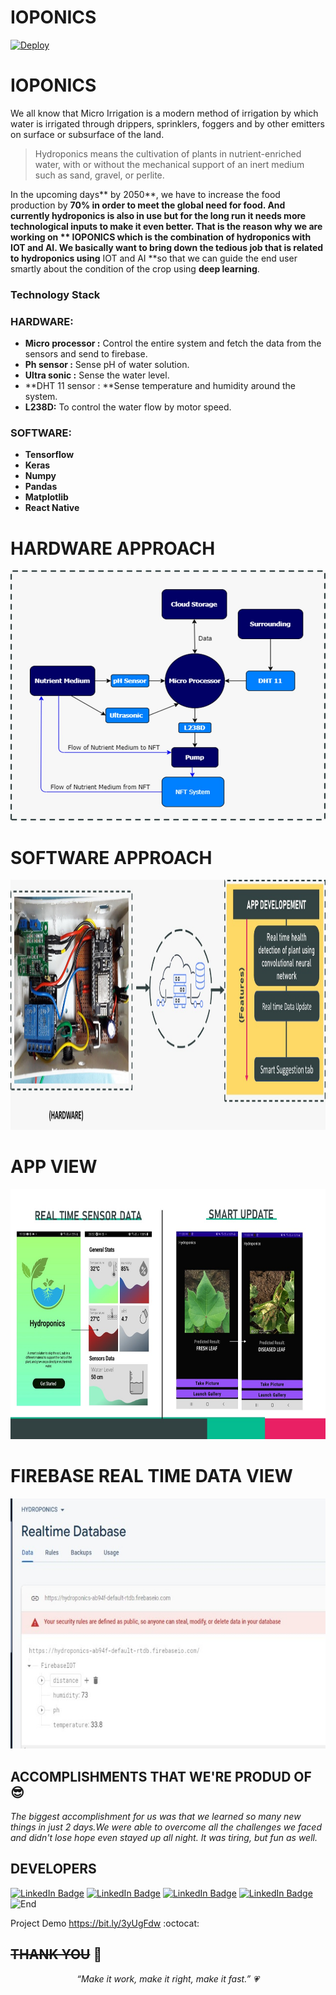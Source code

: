 # IOPONICS

[![Deploy](https://www.herokucdn.com/deploy/button.svg)](https://heroku.com/deploy?template=https://github.com/Randrita/IOPONICS)

#  IOPONICS
We all know that Micro Irrigation is a modern method of irrigation by which water is irrigated through drippers, sprinklers, foggers and by other emitters on surface or subsurface of the land.

> Hydroponics means the cultivation of plants in nutrient-enriched water, with or without the mechanical support of an inert medium such as sand, gravel, or perlite.

In the upcoming days** by 2050**, we have to increase the food production by **70% **in order to meet the global need for food. And currently hydroponics is also in use but for the long run it needs more technological inputs to make it even better. That is the reason why we are working on ** IOPONICS** which is the combination of hydroponics with **IOT and AI**. 
We basically want to bring down the tedious job that is related to hydroponics using** IOT and AI **so that we can guide the end user smartly about the condition of the crop using **deep learning**. 

### Technology Stack

###  **HARDWARE**:
   *  **Micro processor :** Control the entire system and fetch the data                         from the sensors and send to firebase.
   * **Ph sensor :** Sense pH of water solution.
   * **Ultra sonic :** Sense the water level.
   * **DHT 11 sensor : **Sense temperature and humidity around the system.
   * **L238D:** To control the water flow by motor speed.
   
###  **SOFTWARE**:
- **Tensorflow**
- **Keras**
- **Numpy**
- **Pandas**
- **Matplotlib**
- **React Native**


# HARDWARE APPROACH
<img src="https://github.com/Randrita/IOPONICS/blob/main/images/hardware.jpeg" width="600" height="400">

# SOFTWARE APPROACH
<img src="https://github.com/Randrita/IOPONICS/blob/main/images/software.jpeg" width="800" height="400">

# APP VIEW
<img src="https://github.com/Randrita/IOPONICS/blob/main/images/app.jpg" width="600" height="400">

# FIREBASE REAL TIME DATA VIEW
<img src="https://github.com/Randrita/IOPONICS/blob/main/images/Firebase.jpeg" width="600" height="400">

ACCOMPLISHMENTS THAT WE'RE PRODUD OF :sunglasses:
------
*The biggest accomplishment for us was that we learned so many new things in just 2 days.We were able to overcome all the challenges we faced and didn't lose hope even stayed up all night. It was tiring, but fun as well.*

DEVELOPERS
------
[![LinkedIn Badge](https://img.shields.io/badge/LinkedIn-Randrita-informational?style=flat&logo=linkedin&logoColor=white&color=0D76A8)](https://www.linkedin.com/in/randrita-sarkar-8690591a1/) 
[![LinkedIn Badge](https://img.shields.io/badge/LinkedIn-Srestha-informational?style=flat&logo=linkedin&logoColor=white&color=0D76A8)](https://www.linkedin.com/in/poulami-mandal-524390195/) 
[![LinkedIn Badge](https://img.shields.io/badge/LinkedIn-Aisik-informational?style=flat&logo=linkedin&logoColor=white&color=0D76A8)](https://www.linkedin.com/in/poulami-mandal-524390195/) 
[![LinkedIn Badge](https://img.shields.io/badge/LinkedIn-Mookul-informational?style=flat&logo=linkedin&logoColor=white&color=0D76A8)](https://www.linkedin.com/in/poulami-mandal-524390195/) 
![End](https://camo.githubusercontent.com/6e2c2f5190c42e4ff6bbd45acf48536ef9bf9e95ad599c59473cf1c701236984/68747470733a2f2f737465656d6974696d616765732e636f6d2f3078302f68747470733a2f2f63646e2e6c6966656861636b65722e72752f77702d636f6e74656e742f75706c6f6164732f323031372f30312f657a6769662e636f6d2d63726f705f313438343536333835392e676966) 

Project Demo https://bit.ly/3yUgFdw :octocat:

~~THANK YOU~~ :tada:
--------------------------------
<p align="center"  >
    <meta charset="UTF-8">
    <i> “Make it work, make it right, make it fast.” &#128151 </i>
</p>
